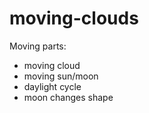# moving-clouds
Moving parts:
  - moving cloud
  - moving sun/moon
  - daylight cycle
  - moon changes shape
